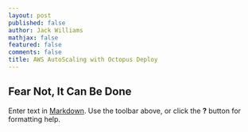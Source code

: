 ```yaml
---
layout: post
published: false
author: Jack Williams
mathjax: false
featured: false
comments: false
title: AWS AutoScaling with Octopus Deploy
---
```

## Fear Not, It Can Be Done


Enter text in [Markdown](http://daringfireball.net/projects/markdown/). Use the toolbar above, or click the **?** button for formatting help.
